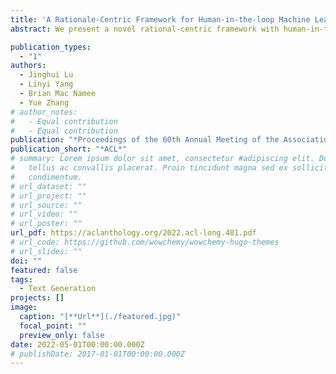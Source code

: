 ```yaml
---
title: 'A Rationale-Centric Framework for Human-in-the-loop Machine Learning'
abstract: We present a novel rational-centric framework with human-in-the-loop Rationales-centric Double-robustness Learning (RDL) to boost model out-of-distribution performance in few-shot learning scenarios. By using static semi-factual generation and dynamic human-intervened correction, RDL, acting like a sensible inductive bias, exploits rationales (i.e. phrases that cause the prediction), human interventions and semi-factual augmentations to decouple spurious associations and bias models towards generally applicable underlying distributions, which enables fast and accurate generalisation. Experimental results show that RDL leads to significant prediction benefits on both in-distribution and out-of-distribution tests, especially for few-shot learning scenarios, compared to many state-of-the-art benchmarks. We also perform extensive ablation studies to support in-depth analyses of each component in our framework.

publication_types:
  - "1"
authors:
  - Jinghui Lu
  - Linyi Yang
  - Brian Mac Namee
  - Yue Zhang
# author_notes:
#   - Equal contribution
#   - Equal contribution
publication: "*Proceedings of the 60th Annual Meeting of the Association for Computational Linguistics*"
publication_short: "*ACL*"
# summary: Lorem ipsum dolor sit amet, consectetur #adipiscing elit. Duis posuere
#   tellus ac convallis placerat. Proin tincidunt magna sed ex sollicitudin
#   condimentum.
# url_dataset: ""
# url_project: ""
# url_source: ""
# url_video: ""
# url_poster: ""
url_pdf: https://aclanthology.org/2022.acl-long.481.pdf
# url_code: https://github.com/wowchemy/wowchemy-hugo-themes
# url_slides: ""
doi: ""
featured: false
tags:
  - Text Generation
projects: []
image:
  caption: "[**Url**](./featured.jpg)"
  focal_point: ""
  preview_only: false
date: 2022-05-01T00:00:00.000Z
# publishDate: 2017-01-01T00:00:00.000Z
---
```

